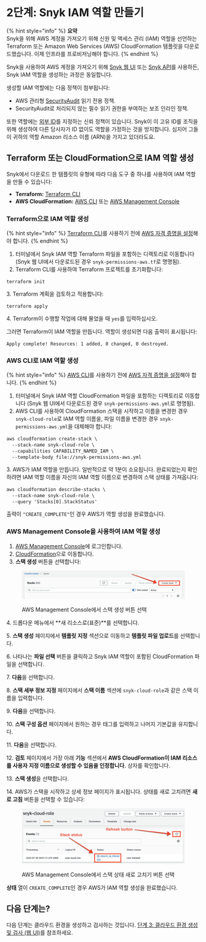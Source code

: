 # 2단계: Snyk IAM 역할 만들기

{% hint style="info" %}
**요약**\
Snyk을 위해 AWS 계정을 가져오기 위해 신원 및 액세스 관리 (IAM) 역할을 선언하는 Terraform 또는 Amazon Web Services (AWS) CloudFormation 템플릿을 다운로드했습니다. 이제 인프라를 프로비저닝해야 합니다.
{% endhint %}

Snyk을 사용하여 AWS 계정을 가져오기 위해 [Snyk 웹 UI](step-1-download-iam-role-iac-template-web-ui.md) 또는 [Snyk API](../aws-integration-api/step-1-download-iam-role-iac-template.md)를 사용하든, Snyk IAM 역할을 생성하는 과정은 동일합니다.

생성할 IAM 역할에는 다음 정책이 첨부됩니다:

* AWS 관리형 [SecurityAudit](https://docs.aws.amazon.com/IAM/latest/UserGuide/access_policies_job-functions.html#jf_security-auditor) 읽기 전용 정책.
* SecurityAudit로 처리되지 않는 필수 읽기 권한을 부여하는 보조 인라인 정책.

또한 역할에는 [외부 ID](https://docs.aws.amazon.com/IAM/latest/UserGuide/id_roles_create_for-user_externalid.html)를 지정하는 신뢰 정책이 있습니다. Snyk이 이 고유 ID를 조직을 위해 생성하여 다른 당사자가 ID 없이도 역할을 가정하는 것을 방지합니다. 심지어 그들이 귀하의 역할 Amazon 리소스 이름 (ARN)을 가지고 있더라도요.

## Terraform 또는 CloudFormation으로 IAM 역할 생성

Snyk에서 다운로드 한 템플릿의 유형에 따라 다음 도구 중 하나를 사용하여 IAM 역할을 만들 수 있습니다:

* **Terraform:** [Terraform CLI](step-2-create-the-snyk-iam-role.md#create-the-iam-role-with-terraform)
* **AWS CloudFormation:** [AWS CLI](step-2-create-the-snyk-iam-role.md#create-the-iam-role-with-aws-cli) 또는 [AWS Management Console](step-2-create-the-snyk-iam-role.md#create-the-iam-role-using-the-aws-management-console)

### Terraform으로 IAM 역할 생성

{% hint style="info" %}
[Terraform CLI](https://www.terraform.io/downloads)를 사용하기 전에 [AWS 자격 증명을 설정](https://registry.terraform.io/providers/hashicorp/aws/latest/docs#authentication-and-configuration)해야 합니다.
{% endhint %}

1. 터미널에서 Snyk IAM 역할 Terraform 파일을 포함하는 디렉토리로 이동합니다 (Snyk 웹 UI에서 다운로드된 경우 `snyk-permissions-aws.tf`로 명명됨).
2. Terraform CLI를 사용하여 Terraform 프로젝트를 초기화합니다:

```
terraform init
```

3\. Terraform 계획을 검토하고 적용합니다:

```
terraform apply
```

4\. Terraform이 수행할 작업에 대해 물었을 때 `yes`를 입력하십시오.

그러면 Terraform이 IAM 역할을 만듭니다. 역할이 생성되면 다음 출력이 표시됩니다:

```
Apply complete! Resources: 1 added, 0 changed, 0 destroyed.
```

### AWS CLI로 IAM 역할 생성

{% hint style="info" %}
[AWS CLI](https://aws.amazon.com/cli/)를 사용하기 전에 [AWS 자격 증명을 설정](https://docs.aws.amazon.com/cli/latest/userguide/cli-configure-quickstart.html)해야 합니다.
{% endhint %}

1. 터미널에서 Snyk IAM 역할 CloudFormation 파일을 포함하는 디렉토리로 이동합니다 (Snyk 웹 UI에서 다운로드된 경우 `snyk-permissions-aws.yml`로 명명됨).
2. AWS CLI를 사용하여 CloudFormation 스택을 시작하고 이름을 변경한 경우 `snyk-cloud-role`로 IAM 역할 이름을, 파일 이름을 변경한 경우 `snyk-permissions-aws.yml`을 대체해야 합니다:

```
aws cloudformation create-stack \
  --stack-name snyk-cloud-role \
  --capabilities CAPABILITY_NAMED_IAM \
  --template-body file://snyk-permissions-aws.yml
```

3\. AWS가 IAM 역할을 만듭니다. 일반적으로 약 1분이 소요됩니다. 완료되었는지 확인하려면 IAM 역할 이름을 자신의 IAM 역할 이름으로 변경하여 스택 상태를 가져옵니다:

```
aws cloudformation describe-stacks \
  --stack-name snyk-cloud-role \
  --query 'Stacks[0].StackStatus'
```

출력이 `"CREATE_COMPLETE"`인 경우 AWS가 역할 생성을 완료했습니다.

### AWS Management Console을 사용하여 IAM 역할 생성

1. [AWS Management Console](https://console.aws.amazon.com)에 로그인합니다.
2. [CloudFormation](https://console.aws.amazon.com/cloudformation)으로 이동합니다.
3. **스택 생성** 버튼을 선택합니다:

<figure><img src="../../../../../.gitbook/assets/snyk-cloud-cloudformation-create-stacks.png" alt="AWS Management Console에서 스택 생성 버튼 선택"><figcaption><p>AWS Management Console에서 스택 생성 버튼 선택</p></figcaption></figure>

4\. 드롭다운 메뉴에서 \*\*새 리소스로(표준)\*\*를 선택합니다.

5\. **스택 생성** 페이지에서 **템플릿 지정** 섹션으로 이동하고 **템플릿 파일 업로드**를 선택합니다.

6\. 나타나는 **파일 선택** 버튼을 클릭하고 Snyk IAM 역할이 포함된 CloudFormation 파일을 선택합니다.

7\. **다음**을 선택합니다.

8\. **스택 세부 정보 지정** 페이지에서 **스택 이름** 섹션에 `snyk-cloud-role`과 같은 스택 이름을 입력합니다.

9\. **다음**을 선택합니다.

10\. **스택 구성 옵션** 페이지에서 원하는 경우 태그를 입력하고 나머지 기본값을 유지합니다.

11\. **다음**을 선택합니다.

12\. **검토** 페이지에서 가장 아래 **기능** 섹션에서 **AWS CloudFormation이 IAM 리소스를 사용자 지정 이름으로 생성할 수 있음을 인정합니다.** 상자를 확인합니다.

13\. **스택 생성**을 선택합니다.

14\. AWS가 스택을 시작하고 상세 정보 페이지가 표시됩니다. 상태를 새로 고치려면 **새로 고침** 버튼을 선택할 수 있습니다:

<figure><img src="../../../../../.gitbook/assets/snyk-cloud-stack-status.png" alt="AWS Management Console에서 스택 상태 새로 고치기 버튼 선택"><figcaption><p>AWS Management Console에서 스택 상태 새로 고치기 버튼 선택</p></figcaption></figure>

**상태** 열이 `CREATE_COMPLETE`인 경우 AWS가 IAM 역할 생성을 완료했습니다.

## 다음 단계는?

다음 단계는 클라우드 환경을 생성하고 검사하는 것입니다. [단계 3: 클라우드 환경 생성 및 검사 (웹 UI)](step-3-create-and-scan-a-snyk-cloud-environment-web-ui.md)를 참조하세요.

